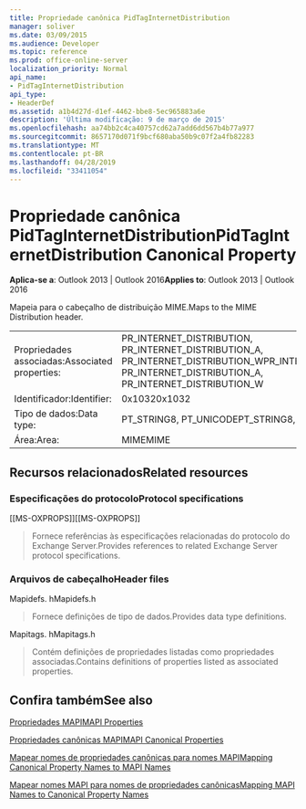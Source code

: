 ```yaml
---
title: Propriedade canônica PidTagInternetDistribution
manager: soliver
ms.date: 03/09/2015
ms.audience: Developer
ms.topic: reference
ms.prod: office-online-server
localization_priority: Normal
api_name:
- PidTagInternetDistribution
api_type:
- HeaderDef
ms.assetid: a1b4d27d-d1ef-4462-bbe8-5ec965883a6e
description: 'Última modificação: 9 de março de 2015'
ms.openlocfilehash: aa74bb2c4ca40757cd62a7add6dd567b4b77a977
ms.sourcegitcommit: 8657170d071f9bcf680aba50b9c07f2a4fb82283
ms.translationtype: MT
ms.contentlocale: pt-BR
ms.lasthandoff: 04/28/2019
ms.locfileid: "33411054"
---
```

# <a name="pidtaginternetdistribution-canonical-property"></a><span data-ttu-id="e9481-103">Propriedade canônica PidTagInternetDistribution</span><span class="sxs-lookup"><span data-stu-id="e9481-103">PidTagInternetDistribution Canonical Property</span></span>

  
  
<span data-ttu-id="e9481-104">**Aplica-se a**: Outlook 2013 | Outlook 2016</span><span class="sxs-lookup"><span data-stu-id="e9481-104">**Applies to**: Outlook 2013 | Outlook 2016</span></span> 
  
<span data-ttu-id="e9481-105">Mapeia para o cabeçalho de distribuição MIME.</span><span class="sxs-lookup"><span data-stu-id="e9481-105">Maps to the MIME Distribution header.</span></span>
  
|||
|:-----|:-----|
|<span data-ttu-id="e9481-106">Propriedades associadas:</span><span class="sxs-lookup"><span data-stu-id="e9481-106">Associated properties:</span></span>  <br/> |<span data-ttu-id="e9481-107">PR_INTERNET_DISTRIBUTION, PR_INTERNET_DISTRIBUTION_A, PR_INTERNET_DISTRIBUTION_W</span><span class="sxs-lookup"><span data-stu-id="e9481-107">PR_INTERNET_DISTRIBUTION, PR_INTERNET_DISTRIBUTION_A, PR_INTERNET_DISTRIBUTION_W</span></span>  <br/> |
|<span data-ttu-id="e9481-108">Identificador:</span><span class="sxs-lookup"><span data-stu-id="e9481-108">Identifier:</span></span>  <br/> |<span data-ttu-id="e9481-109">0x1032</span><span class="sxs-lookup"><span data-stu-id="e9481-109">0x1032</span></span>  <br/> |
|<span data-ttu-id="e9481-110">Tipo de dados:</span><span class="sxs-lookup"><span data-stu-id="e9481-110">Data type:</span></span>  <br/> |<span data-ttu-id="e9481-111">PT_STRING8, PT_UNICODE</span><span class="sxs-lookup"><span data-stu-id="e9481-111">PT_STRING8, PT_UNICODE</span></span>  <br/> |
|<span data-ttu-id="e9481-112">Área:</span><span class="sxs-lookup"><span data-stu-id="e9481-112">Area:</span></span>  <br/> |<span data-ttu-id="e9481-113">MIME</span><span class="sxs-lookup"><span data-stu-id="e9481-113">MIME</span></span>  <br/> |
   
## <a name="related-resources"></a><span data-ttu-id="e9481-114">Recursos relacionados</span><span class="sxs-lookup"><span data-stu-id="e9481-114">Related resources</span></span>

### <a name="protocol-specifications"></a><span data-ttu-id="e9481-115">Especificações do protocolo</span><span class="sxs-lookup"><span data-stu-id="e9481-115">Protocol specifications</span></span>

<span data-ttu-id="e9481-116">[[MS-OXPROPS]]</span><span class="sxs-lookup"><span data-stu-id="e9481-116">[[MS-OXPROPS]]</span></span> 
  
> <span data-ttu-id="e9481-117">Fornece referências às especificações relacionadas do protocolo do Exchange Server.</span><span class="sxs-lookup"><span data-stu-id="e9481-117">Provides references to related Exchange Server protocol specifications.</span></span>
    
### <a name="header-files"></a><span data-ttu-id="e9481-118">Arquivos de cabeçalho</span><span class="sxs-lookup"><span data-stu-id="e9481-118">Header files</span></span>

<span data-ttu-id="e9481-119">Mapidefs. h</span><span class="sxs-lookup"><span data-stu-id="e9481-119">Mapidefs.h</span></span>
  
> <span data-ttu-id="e9481-120">Fornece definições de tipo de dados.</span><span class="sxs-lookup"><span data-stu-id="e9481-120">Provides data type definitions.</span></span>
    
<span data-ttu-id="e9481-121">Mapitags. h</span><span class="sxs-lookup"><span data-stu-id="e9481-121">Mapitags.h</span></span>
  
> <span data-ttu-id="e9481-122">Contém definições de propriedades listadas como propriedades associadas.</span><span class="sxs-lookup"><span data-stu-id="e9481-122">Contains definitions of properties listed as associated properties.</span></span>
    
## <a name="see-also"></a><span data-ttu-id="e9481-123">Confira também</span><span class="sxs-lookup"><span data-stu-id="e9481-123">See also</span></span>



[<span data-ttu-id="e9481-124">Propriedades MAPI</span><span class="sxs-lookup"><span data-stu-id="e9481-124">MAPI Properties</span></span>](mapi-properties.md)
  
[<span data-ttu-id="e9481-125">Propriedades canônicas MAPI</span><span class="sxs-lookup"><span data-stu-id="e9481-125">MAPI Canonical Properties</span></span>](mapi-canonical-properties.md)
  
[<span data-ttu-id="e9481-126">Mapear nomes de propriedades canônicas para nomes MAPI</span><span class="sxs-lookup"><span data-stu-id="e9481-126">Mapping Canonical Property Names to MAPI Names</span></span>](mapping-canonical-property-names-to-mapi-names.md)
  
[<span data-ttu-id="e9481-127">Mapear nomes MAPI para nomes de propriedades canônicas</span><span class="sxs-lookup"><span data-stu-id="e9481-127">Mapping MAPI Names to Canonical Property Names</span></span>](mapping-mapi-names-to-canonical-property-names.md)

